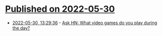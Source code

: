 # [Published on 2022-05-30](index.md)

* [2022-05-30, 13:29:36](https://news.ycombinator.com/item?id=31558745) - [Ask HN: What video games do you play during the day?](https://news.ycombinator.com/item?id=31558745)
